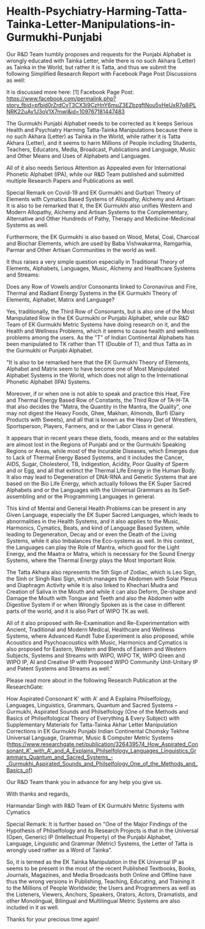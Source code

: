 # Health-Psychiatry-Harming-Tatta-Tainka-Letter-Manipulations-in-Gurmukhi-Punjabi

Our R&amp;D Team humbly proposes and requests for the Punjabi Alphabet is wrongly educated with Tainka Letter, while there is no such Akhara (Letter) as Tainka in the World, but rather it is Tatta, and thus we submit the following Simplified Research Report with Facebook Page Post Discussions as well:

It is discussed more here: [1] Facebook Page Post:  https://www.facebook.com/permalink.php?story_fbid=pfbid0rZrdCvT3CX3i9CzHnY6muZ3EZbzgftNou5vHeUxR7q8iPLNRK22uAy1J3oV1X7mwl&id=109767181447483

The Gurmukhi Punjabi Alphabet needs to be corrected as it keeps Serious Health and Psychiatry Harming Tatta-Tainka Manipulations because there is no such Akhara (Letter) as Tainka in the World, while rather it is Tatta Akhara (Letter), and it seems to harm Millions of People including Students, Teachers, Educators, Media, Broadcast, Publications and Language, Music and Other Means and Uses of Alphabets and Languages.

All of it also needs Serious Attention as Appealed even for International Phonetic Alphabet (IPA), while our R&D Team published and submitted multiple Research Papers and Publications as well.

Special Remark on Covid-19 and EK Gurmukhi and Gurbari Theory of Elements with Cymatics Based Systems of Allopathy, Alchemy and Artisan: It is also to be remarked that it, the EK Gurmukhi also unifies Western and Modern Allopathy, Alchemy and Artisan Systems to the Complementary, Alternative and Other Hundreds of Pathy, Therapy and Medicine-Medicinal Systems as well.

Furthermore, the EK Gurmukhi is also based on Wood, Metal, Coal, Charcoal and Biochar Elements, which are used by Baba Vishwakarma, Ramgarhia, Parmar and Other Artisan Communities in the world as well.

It thus raises a very simple question especially in Traditional Theory of Elements, Alphabets, Languages, Music, Alchemy and Healthcare Systems and Streams:

Does any Row of Vowels and/or Consonants linked to Coronavirus and Fire, Thermal and Radiant Energy Systems in the EK Gurmukhi Theory of Elements, Alphabet, Matrix and Language?

Yes, traditionally, the Third Row of Consonants, but is also one of the Most Manipulated Row in the EK Gurmukhi or Punjabi Alphabet, while our R&D Team of EK Gurmukhi Metric Systems have doing research on it, and the Health and Wellness Problems, which it seems to cause health and wellness problems among the users. As the "T" of Indian Continental Alphabets has been manipulated to TK rather than TT (Double of T), and thus Tatta as in the Gurmukhi or Punjabi Alphabet.

"It is also to be remarked here that the EK Gurmukhi Theory of Elements, Alphabet and Matrix seem to have become one of Most Manipulated Alphabet Systems in the World, which does not align to the International Phonetic Alphabet (IPA) Systems.

Moreover, if or when one is not able to speak and practice this Heat, Fire and Thermal Energy Based Row of Constants, the Third Row of TA-H-TA that also decides the "Matra, the Quantity in the Mantra, the Quality", one may not digest the Heavy Foods, Ghee, Makhan, Almonds, Burfi (Dairy Products with Sweets), and all that is known as the Heavy Diet of Wrestlers, Sportsperson, Players, Farmers, and or the Labor Class in general.

It appears that in recent years these diets, foods, means and or the eatables are almost lost in the Regions of Punjabi and or the Gurmukhi Speaking Regions or Areas, while most of the Incurable Diseases, which Emerges due to Lack of Thermal Energy Based Systems, and it includes the Cancer, AIDS, Sugar, Cholesterol, TB, Indigestion, Acidity, Poor Quality of Sperm and or Egg, and all that extinct the Thermal Life Energy in the Human Body. It also may lead to Degeneration of DNA-RNA and Genetic Systems that are based on the Bio Life Energy, which actually follows the EK Super Sacred Alphabets and or the Languages with the Universal Grammars as its Self-assembling and or the Programming Languages in general.

This kind of Mental and General Health Problems can be present in any Given Language, especially the EK Super Sacred Languages, which leads to abnormalities in the Health Systems, and it also applies to the Music, Harmonics, Cymatics, Beats, and kind of Language Based System, while leading to Degeneration, Decay and or even the Death of the Living Systems, while it also Imbalances the Eco-systems as well. In this context, the Languages can play the Role of Mantra, which good for the Light Energy, and the Maatra or Matra, which is necessary for the Sound Energy Systems, where the Thermal Energy plays the Most Important Role.

The Tatta Akhara also represents the 5th Sign of Zodiac, which is Leo Sign, the Sinh or Singh Rasi Sign, which manages the Abdomen with Solar Plexus and Diaphragm Activity while it is also linked to Khechari Mudra and Creation of Saliva in the Mouth and while it can also Deform, De-shape and Damage the Mouth with Tongue and Teeth and also the Abdomen with Digestive System if or when Wrongly Spoken as is the case in different parts of the world, and it is also Part of WIPO TK as well.

All of it also proposed with Re-Examination and Re-Experimentation with Ancient, Traditional and Modern Medical, Healthcare and Wellness Systems, where Advanced Kundt Tube Experiment is also proposed, while Acoustics and Psychoacoustics with Music, Harmonics and Cymatics is also proposed for Eastern, Western and Blends of Eastern and Western Subjects, Systems and Streams with WIPO, WIPO TK, WIPO Green and WIPO IP, AI and Creative IP with Proposed WIPO Community Unit-Unitary IP and Patent Systems and Streams as well."

Please read more about in the following Research Publication at the ResearchGate:

How Aspirated Consonant K' with A' and A Explains Philselfology, Languages, Linguistics, Grammars, Quantum and Sacred Systems – Gurmukhi, Aspirated Sounds and Philselfology (One of the Methods and Basics of Philselfological Theory of Everything & Every Subject) with Supplementary Materials for Tatta-Tainka Akhar Letter Manipulation Corrections in EK Gurmukhi Punjabi Indian Continental Chomsky Tekhne Universal Language, Grammar, Music & Computer Metric Systems (https://www.researchgate.net/publication/326439574_How_Aspirated_Consonant_K'_with_A'_and_A_Explains_Philselfology_Languages_Linguistics_Grammars_Quantum_and_Sacred_Systems_-_Gurmukhi_Aspirated_Sounds_and_Philselfology_One_of_the_Methods_and_Basics_of)

Our R&D Team thank you in advance for any help you give us.

With thanks and regards,

Harmandar Singh with R&D Team of EK Gurmukhi Metric Systems with Cymatics

Special Remark: It is further based on "One of the Major Findings of the Hypothesis of Philselfology and its Research Projects is that in the Universal (Open, Generic) IP (Intellectual Property) of the Punjabi Alphabet, Language, Linguistic and Grammar (Metric) Systems, the Letter of Tatta is wrongly used rather as a Word of Tainka". 

So, it is termed as the EK Tainka Manipulation in the EK Universal IP as seems to be present in the most of the recent Published Textbooks, Books, Journals, Magazines, and Media Broadcasts both Online and Offline have thus the wrong versions in Publishing, Teaching, Educating, and Training it to the Millions of People Worldwide; the Users and Programmers as well as the Listeners, Viewers, Anchors, Speakers, Orators, Actors, Dramatists, and other Monolingual, Bilingual and Multilingual Metric Systems are also included in it as well.

Thanks for your precious time again!
